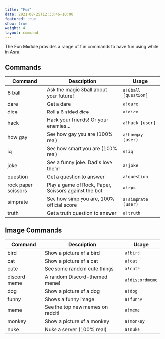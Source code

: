```yaml
---
title: "Fun"
date: 2021-08-25T12:33:46+10:00
featured: true
show: true
weight: 4
layout: command
---
```


The Fun Module provides a range of fun commands to have fun using while in Asra.

## Commands

| Command             | Description                                                   | Usage                         |
| ------------------- | ------------------------------------------------------------- | ----------------------------- |
| 8 ball              | Ask the magic 8ball about your future!                        | `a!8ball [question]`          |
| dare                | Get a dare                                                    | `a!dare`                      |
| dice                | Roll a 6 sided dice                                           | `a!dice`                      |
| hack                | Hack your friends! Or your enemies...                         | `a!hack [user]`               |
| how gay             | See how gay you are (100% real)                               | `a!howgay (user)`             |
| iq                  | See how smart you are (100% real)                             | `a!iq`                        |
| joke                | See a funny joke. Dad's love them!                            | `a!joke`                      |
| question            | Get a question to answer                                      | `a!question`                  |
| rock paper scissors | Play a game of Rock, Paper, Scissors against the bot          | `a!rps`                       |
| simprate            | See how simp you are, 100% official score                     | `a!simprate (user)`           |
| truth               | Get a truth question to answer                                | `a!truth`                     |


## Image Commands

| Command             | Description                                                   | Usage                         |
| ------------------- | ------------------------------------------------------------- | ----------------------------- |
| bird                | Show a picture of a bird                                      | `a!bird`                      |
| cat                 | Show a picture of a cat                                       | `a!cat`                       |
| cute                | See some random cute things                                   | `a!cute`                      |
| discord meme        | A random Discord-themed meme!                                 | `a!discordmeme`               |
| dog                 | Show a picture of a dog                                       | `a!dog`                       |
| funny               | Shows a funny image                                           | `a!funny`                     |
| meme                | See the top new memes on reddit!                              | `a!meme`                      |
| monkey              | Show a picture of a monkey                                    | `a!monkey`                    |
| nuke                | Nuke a server (100% real)                                     | `a!nuke`                      |



